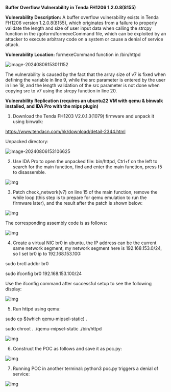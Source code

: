 **Buffer Overflow Vulnerability in Tenda FH1206 1.2.0.8(8155)**

**Vulnerability Description:** A buffer overflow vulnerability exists in Tenda FH1206 version 1.2.0.8(8155), which originates from a failure to properly validate the length and size of user input data when calling the strcpy function in the /goform/formexeCommand file, which can be exploited by an attacker to execute arbitrary code on a system or cause a denial of service attack.

 

**Vulnerability Location:** formexeCommand function in /bin/httpd

![image-20240806153011152](C:\Users\user\AppData\Roaming\Typora\typora-user-images\image-20240806153011152.png)

The vulnerability is caused by the fact that the array size of v7 is fixed when defining the variable in line 9, while the src parameter is entered by the user in line 19, and the length validation of the src parameter is not done when copying src to v7 using the strcpy function in line 20.

 

**Vulnerability Replication (requires an ubuntu22 VM with qemu & binwalk installed, and IDA Pro with the mips plugin)**

1. Download the Tenda FH1203 V2.0.1.3(1079) firmware and unpack it using binwalk:

https://www.tendacn.com/hk/download/detail-2344.html

Unpacked directory:

![image-20240806153106625](C:\Users\user\AppData\Roaming\Typora\typora-user-images\image-20240806153106625.png)

 

2. Use IDA Pro to open the unpacked file: bin/httpd, Ctrl+f on the left to search for the main function, find and enter the main function, press f5 to disassemble.

![img](file:///C:/Users/user/AppData/Local/Temp/msohtmlclip1/01/clip_image002.png)

3. Patch check_network(v7) on line 15 of the main function, remove the while loop (this step is to prepare for qemu emulation to run the firmware later), and the result after the patch is shown below:

![img](file:///C:/Users/user/AppData/Local/Temp/msohtmlclip1/01/clip_image003.png)

The corresponding assembly code is as follows:

![img](file:///C:/Users/user/AppData/Local/Temp/msohtmlclip1/01/clip_image004.png)

4. Create a virtual NIC br0 in ubuntu, the IP address can be the current same network segment, my network segment here is 192.168.153.0/24, so I set br0 ip to 192.168.153.100:

sudo brctl addbr br0

sudo ifconfig br0 192.168.153.100/24

Use the ifconfig command after successful setup to see the following display:

![img](file:///C:/Users/user/AppData/Local/Temp/msohtmlclip1/01/clip_image006.png)

5. Run httpd using qemu:

sudo cp $(which qemu-mipsel-static) .

sudo chroot . ./qemu-mipsel-static ./bin/httpd

![img](file:///C:/Users/user/AppData/Local/Temp/msohtmlclip1/01/clip_image008.png)

6. Construct the POC as follows and save it as poc.py:

![img](file:///C:/Users/user/AppData/Local/Temp/msohtmlclip1/01/clip_image010.png)

7. Running POC in another terminal: python3 poc.py triggers a denial of service:

![img](file:///C:/Users/user/AppData/Local/Temp/msohtmlclip1/01/clip_image012.png)